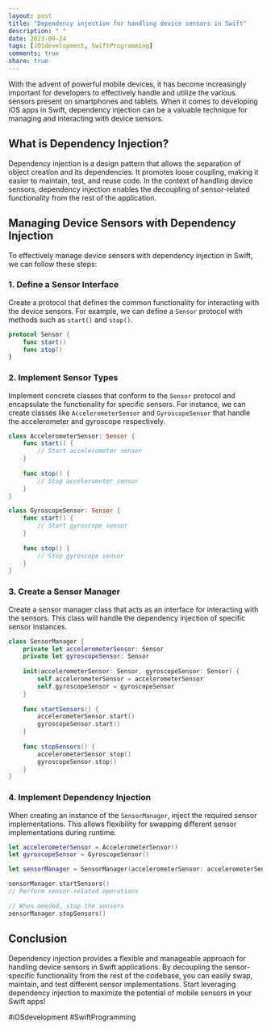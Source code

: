 ```yaml
---
layout: post
title: "Dependency injection for handling device sensors in Swift"
description: " "
date: 2023-09-24
tags: [iOSdevelopment, SwiftProgramming]
comments: true
share: true
---
```


With the advent of powerful mobile devices, it has become increasingly important for developers to effectively handle and utilize the various sensors present on smartphones and tablets. When it comes to developing iOS apps in Swift, dependency injection can be a valuable technique for managing and interacting with device sensors.

## What is Dependency Injection?

Dependency injection is a design pattern that allows the separation of object creation and its dependencies. It promotes loose coupling, making it easier to maintain, test, and reuse code. In the context of handling device sensors, dependency injection enables the decoupling of sensor-related functionality from the rest of the application.

## Managing Device Sensors with Dependency Injection

To effectively manage device sensors with dependency injection in Swift, we can follow these steps:

### 1. Define a Sensor Interface

Create a protocol that defines the common functionality for interacting with the device sensors. For example, we can define a `Sensor` protocol with methods such as `start()` and `stop()`.

```swift
protocol Sensor {
    func start()
    func stop()
}
```

### 2. Implement Sensor Types

Implement concrete classes that conform to the `Sensor` protocol and encapsulate the functionality for specific sensors. For instance, we can create classes like `AccelerometerSensor` and `GyroscopeSensor` that handle the accelerometer and gyroscope respectively.

```swift
class AccelerometerSensor: Sensor {
    func start() {
        // Start accelerometer sensor
    }
    
    func stop() {
        // Stop accelerometer sensor
    }
}

class GyroscopeSensor: Sensor {
    func start() {
        // Start gyroscope sensor
    }
    
    func stop() {
        // Stop gyroscope sensor
    }
}
```

### 3. Create a Sensor Manager

Create a sensor manager class that acts as an interface for interacting with the sensors. This class will handle the dependency injection of specific sensor instances.

```swift
class SensorManager {
    private let accelerometerSensor: Sensor
    private let gyroscopeSensor: Sensor
    
    init(accelerometerSensor: Sensor, gyroscopeSensor: Sensor) {
        self.accelerometerSensor = accelerometerSensor
        self.gyroscopeSensor = gyroscopeSensor
    }
    
    func startSensors() {
        accelerometerSensor.start()
        gyroscopeSensor.start()
    }
    
    func stopSensors() {
        accelerometerSensor.stop()
        gyroscopeSensor.stop()
    }
}
```

### 4. Implement Dependency Injection

When creating an instance of the `SensorManager`, inject the required sensor implementations. This allows flexibility for swapping different sensor implementations during runtime.

```swift
let accelerometerSensor = AccelerometerSensor()
let gyroscopeSensor = GyroscopeSensor()

let sensorManager = SensorManager(accelerometerSensor: accelerometerSensor, gyroscopeSensor: gyroscopeSensor)

sensorManager.startSensors()
// Perform sensor-related operations

// When needed, stop the sensors
sensorManager.stopSensors()
```

## Conclusion

Dependency injection provides a flexible and manageable approach for handling device sensors in Swift applications. By decoupling the sensor-specific functionality from the rest of the codebase, you can easily swap, maintain, and test different sensor implementations. Start leveraging dependency injection to maximize the potential of mobile sensors in your Swift apps!

#iOSdevelopment #SwiftProgramming